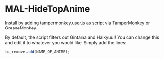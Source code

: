 # MAL-HideTopAnime

Install by adding tampermonkey.user.js as script via TamperMonkey or GreaseMonkey.

By default, the script filters out Gintama and Haikyuu!! You can change this and edit it to whatever you would like. Simply add the lines:

```javascript
to_remove.add(NAME_OF_ANIME);
```
